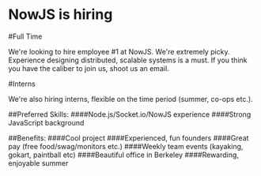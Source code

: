 NowJS is hiring
===============

#Full Time

We're looking to hire employee #1 at NowJS. We're extremely picky. Experience designing distributed, scalable systems is a must. If you think you have the caliber to join us, shoot us an email.

#Interns

We're also hiring interns, flexible on the time period (summer, co-ops etc.).

##Preferred Skills:
####Node.js/Socket.io/NowJS experience
####Strong JavaScript background

##Benefits:
####Cool project
####Experienced, fun founders
####Great pay (free food/swag/monitors etc.)
####Weekly team events (kayaking, gokart, paintball etc)
####Beautiful office in Berkeley
####Rewarding, enjoyable summer
